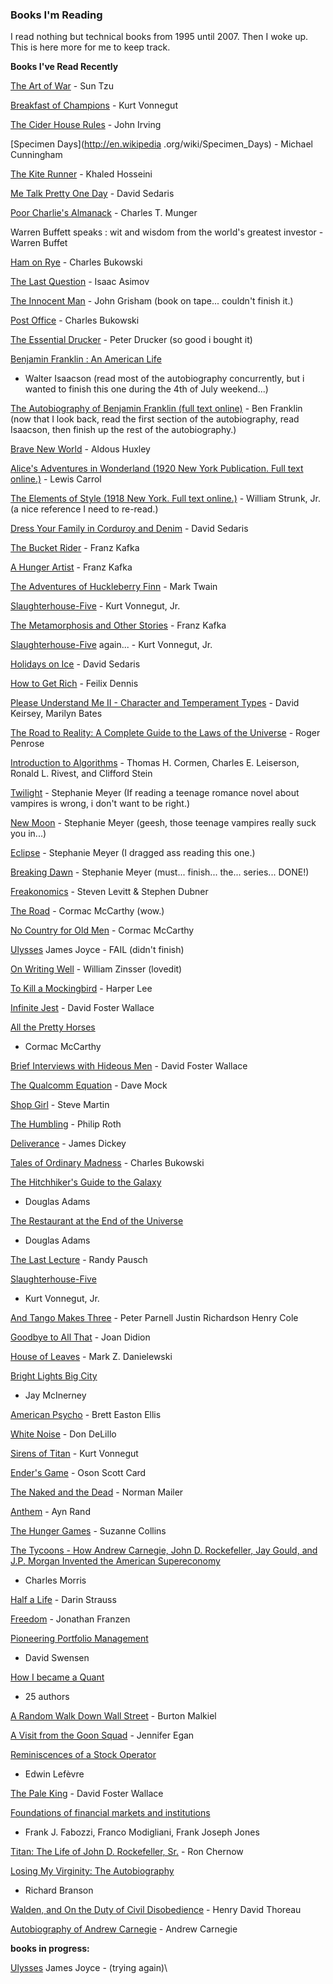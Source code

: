### Books I'm Reading

I read nothing but technical books from 1995 until 2007. Then I woke up.
This is here more for me to keep track.

**Books I've Read Recently**

[The Art of War](http://en.wikipedia.org/wiki/The_Art_of_War) - Sun Tzu

[Breakfast of Champions](http://en.wikipedia.org/wiki/Breakfast_of_Champions) - Kurt Vonnegut

[The Cider House Rules](http://en.wikipedia.org/wiki/The_Cider_House_Rules) - John Irving

[Specimen Days](http://en.wikipedia .org/wiki/Specimen_Days) - Michael
Cunningham

[The Kite Runner](http://en.wikipedia.org/wiki/The_Kite_Runner) - Khaled Hosseini

[Me Talk Pretty One Day](http://en.wikipedia.org/wiki/Me_Talk_Pretty_One_Day) - David Sedaris

[Poor Charlie's Almanack](http://www.poorcharliesalmanack.com/) - Charles T. Munger

Warren Buffett speaks : wit and wisdom from the world's greatest investor - Warren Buffet

[Ham on Rye](http://en.wikipedia.org/wiki/Ham_On_Rye) - Charles Bukowski

[The Last Question](http://en.wikipedia.org/wiki/The_Last_Question) - Isaac Asimov

[The Innocent Man](http://en.wikipedia.org/wiki/The_Innocent_Man) - John Grisham (book on tape... couldn't finish it.)

[Post Office](http://en.wikipedia.org/wiki/Post_Office_%28novel%29) - Charles Bukowski

[The Essential Drucker](http://en.wikipedia.org/wiki/Peter_Drucker) - Peter Drucker (so good i bought it)

[Benjamin Franklin : An American Life](http://books.google.com/books?id=oIW915dDMBwC&dq=Benjamin+Franklin+:+an+American+life+/+Walter+Isaacson&pg=PP1&ots=6ZsFtRdYQc&sig=NicYjAnjW7VlEAu1rzbzzaMx_vM&hl=en&sa=X&oi=book_result&resnum=1&ct=result)
- Walter Isaacson (read most of the autobiography concurrently, but i wanted to finish this one during the 4th of July weekend...)

[The Autobiography of Benjamin Franklin (full text online)](http://www.gutenberg.org/etext/148) - Ben Franklin (now that I
look back, read the first section of the autobiography, read Isaacson, then finish up the rest of the autobiography.)

[Brave New World](http://en.wikipedia.org/wiki/Brave_New_World) - Aldous Huxley

[Alice's Adventures in Wonderland (1920 New York Publication. Full text online.)](http://www.gutenberg.org/files/19033/19033-h/19033-h.htm) - Lewis Carrol

[The Elements of Style (1918 New York. Full text online.)](http://www.bartleby.com/141/) - William Strunk, Jr. (a nice reference I need to re-read.)

[Dress Your Family in Corduroy and Denim](http://en.wikipedia.org/wiki/Dress_Your_Family_in_Corduroy_and_Denim) - David Sedaris

[The Bucket Rider](http://en.wikipedia.org/wiki/The_Complete_Stories_of_Franz_Kafka) - Franz Kafka

[A Hunger Artist](http://www.rockswithfeet.com/kafka/aHungerArtist.html) - Franz Kafka

[The Adventures of Huckleberry Finn](http://www.gutenberg.org/files/76/76.txt) - Mark Twain

[Slaughterhouse-Five](http://en.wikipedia.org/wiki/Slaughter_House_Five) - Kurt Vonnegut, Jr.

[The Metamorphosis and Other Stories](http://www.amazon.com/gp/reader/1593080298/ref=sib_dp_bod_fc?ie=UTF8&p=S001#reader-link) - Franz Kafka

[Slaughterhouse-Five](http://en.wikipedia.org/wiki/Slaughter_House_Five) again... - Kurt Vonnegut, Jr.

[Holidays on Ice](http://en.wikipedia.org/wiki/Holidays_on_Ice_(book)) - David Sedaris

[How to Get Rich](http://en.wikipedia.org/wiki/Felix_Dennis) - Feilix Dennis

[Please Understand Me II - Character and Temperament Types](http://en.wikipedia.org/wiki/Please_Understand_Me) - David Keirsey, Marilyn Bates

[The Road to Reality: A Complete Guide to the Laws of the Universe](http://en.wikipedia.org/wiki/The_Road_to_Reality:_A_Complete_Guide_to_the_Laws_of_the_Universe) - Roger Penrose

[Introduction to Algorithms](http://en.wikipedia.org/wiki/Introduction_to_Algorithms) - Thomas H. Cormen, Charles E. Leiserson, Ronald L. Rivest, and Clifford Stein

[Twilight](http://en.wikipedia.org/wiki/Twilight_(novel)) - Stephanie
Meyer (If reading a teenage romance novel about vampires is wrong, i
don't want to be right.)

[New Moon](http://en.wikipedia.org/wiki/New_Moon_(novel)) - Stephanie
Meyer (geesh, those teenage vampires really suck you in...)

 [Eclipse](http://en.wikipedia.org/wiki/Eclipse_(novel)) - Stephanie
Meyer (I dragged ass reading this one.)

 [Breaking Dawn](http://en.wikipedia.org/wiki/Breaking_Dawn) - Stephanie
Meyer (must... finish... the... series... DONE!)

 [Freakonomics](http://en.wikipedia.org/wiki/Freakonomics) - Steven
Levitt & Stephen Dubner

 [The Road](http://en.wikipedia.org/wiki/The_Road) - Cormac McCarthy
(wow.)

 [No Country for Old
Men](http://en.wikipedia.org/wiki/No_Country_For_Old_Men) - Cormac
McCarthy

 [Ulysses](http://en.wikipedia.org/wiki/Ulysses_(novel)) James Joyce -
FAIL (didn't finish)

 [On Writing Well](http://en.wikipedia.org/wiki/William_Zinsser) -
William Zinsser (lovedit)

 [To Kill a
Mockingbird](http://en.wikipedia.org/wiki/To_kill_a_mockingbird) -
Harper Lee

 [Infinite Jest](http://en.wikipedia.org/wiki/Infinite_Jest) - David
Foster Wallace

 [All the Pretty
Horses](http://en.wikipedia.org/wiki/All_the_Pretty_Horses_%28novel%29)
- Cormac McCarthy

 [Brief Interviews with Hideous
Men](http://en.wikipedia.org/wiki/Brief_Interviews_with_Hideous_Men) -
David Foster Wallace

 [The Qualcomm Equation](http://en.wikipedia.org/wiki/Qualcomm) - Dave
Mock

 [Shop Girl](http://en.wikipedia.org/wiki/Shopgirl_%28novella%29) -
Steve Martin

 [The Humbling](http://en.wikipedia.org/wiki/The_Humbling) - Philip
Roth

 [Deliverance](http://en.wikipedia.org/wiki/Deliverance_%28novel%29) -
James Dickey

 [Tales of Ordinary
Madness](http://en.wikipedia.org/wiki/Charles_Bukowski) - Charles
Bukowski

 [The Hitchhiker's Guide to the
Galaxy](http://en.wikipedia.org/wiki/The_Hitchhiker%27s_Guide_to_the_Galaxy)
- Douglas Adams

 [The Restaurant at the End of the
Universe](http://en.wikipedia.org/wiki/The_Restaurant_at_the_End_of_the_Universe)
- Douglas Adams

 [The Last Lecture](http://en.wikipedia.org/wiki/The_Last_Lecture) -
Randy Pausch

[Slaughterhouse-Five](http://en.wikipedia.org/wiki/Slaughter_House_Five)
- Kurt Vonnegut, Jr.

 [And Tango Makes
Three](http://en.wikipedia.org/wiki/And_Tango_Makes_Three) - Peter
Parnell Justin Richardson Henry Cole

 [Goodbye to All
That](http://www.mtholyoke.edu/~zkurmus/html/didion.html) - Joan Didion

 [House of Leaves](http://en.wikipedia.org/wiki/House_of_Leaves) - Mark
Z. Danielewski

 [Bright Lights Big
City](http://en.wikipedia.org/wiki/Bright_Lights,_Big_City_%28novel%29)
- Jay McInerney

 [American Psycho](http://en.wikipedia.org/wiki/American_Psycho) - Brett
Easton Ellis

 [White Noise](http://en.wikipedia.org/wiki/White_Noise_%28novel%29) -
Don DeLillo

 [Sirens of Titan](http://en.wikipedia.org/wiki/The_Sirens_of_Titan) -
Kurt Vonnegut

 [Ender's Game](http://en.wikipedia.org/wiki/Ender%27s_Game) - Oson
Scott Card

 [The Naked and the
Dead](http://en.wikipedia.org/wiki/The_Naked_and_the_Dead) - Norman
Mailer

 [Anthem](http://en.wikipedia.org/wiki/Anthem_%28novella%29) - Ayn Rand
 
 [The Hunger Games](http://en.wikipedia.org/wiki/The_Hunger_Games) -
Suzanne Collins

 [The Tycoons - How Andrew Carnegie, John D. Rockefeller, Jay Gould, and
J.P. Morgan Invented the American
Supereconomy](http://books.google.com/books?id=nDyoa2rMbSIC&printsec=frontcover&dq=the+tycoons+morris&source=bl&ots=DeT0vmAyRB&sig=dk5Fxh9-wNqHKsxW3HtDJ3jfnn0&hl=en&ei=95MmTb7OM4LDnAfiwIyFAg&sa=X&oi=book_result&ct=result&resnum=2&ved=0CCgQ6AEwAQ#v=onepage&q&f=false)
- Charles Morris

 [Half a Life](http://en.wikipedia.org/wiki/Darin_Strauss) - Darin
Strauss

 [Freedom](http://en.wikipedia.org/wiki/Freedom_(Franzen_novel)) -
Jonathan Franzen

 [Pioneering Portfolio
Management](http://www.amazon.com/Pioneering-Portfolio-Management-Unconventional-Institutional/dp/1416544690/ref=sr_1_2?s=books&ie=UTF8&qid=1300070772&sr=1-2)
- David Swensen

 [How I became a
Quant](http://www.amazon.com/How-Became-Quant-Insights-Streets/dp/0470050624)
- 25 authors

 [A Random Walk Down Wall
Street](http://en.wikipedia.org/wiki/A_Random_Walk_Down_Wall_Street) -
Burton Malkiel

 [A Visit from the Goon
Squad](http://en.wikipedia.org/wiki/A_Visit_From_the_Goon_Squad) -
Jennifer Egan

 [Reminiscences of a Stock
Operator](http://en.wikipedia.org/wiki/Reminiscences_of_a_Stock_Operator)
- Edwin Lefèvre

 [The Pale King](http://en.wikipedia.org/wiki/The_Pale_King) - David
Foster Wallace

 [Foundations of financial markets and
institutions](http://books.google.com/books/about/Foundations_of_financial_markets_and_ins.html?id=0qzqQgAACAAJ)
- Frank J. Fabozzi, Franco Modigliani, Frank Joseph Jones

 [Titan: The Life of John D. Rockefeller,
Sr.](http://books.google.com/books/about/Titan.html?id=Mleb5acWQF4C) -
Ron Chernow

 [Losing My Virginity: The
Autobiography](http://books.google.com/books?id=mJUVkgAACAAJ&dq=branson+richard+losing+my+virginity&hl=en&src=bmrr&ei=8A-qTruqGsLe0QHvkt2jDw&sa=X&oi=book_result&ct=result&resnum=1&ved=0CEUQ6AEwAA)
- Richard Branson

 [Walden, and On the Duty of Civil
Disobedience](http://www.gutenberg.org/files/205/205-h/205-h.htm) -
Henry David Thoreau

 [Autobiography of Andrew
Carnegie](http://www.gutenberg.org/files/17976/17976-h/17976-h.htm) -
Andrew Carnegie
 
 **books in progress:**

 [Ulysses](http://en.wikipedia.org/wiki/Ulysses_(novel)) James Joyce -
(trying again)\
